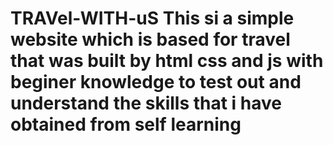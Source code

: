 # TRAVel-WITH-uS This si a simple website which is based for travel that was built by html css and js with  beginer knowledge to test out and understand the skills that i have obtained from self learning 
